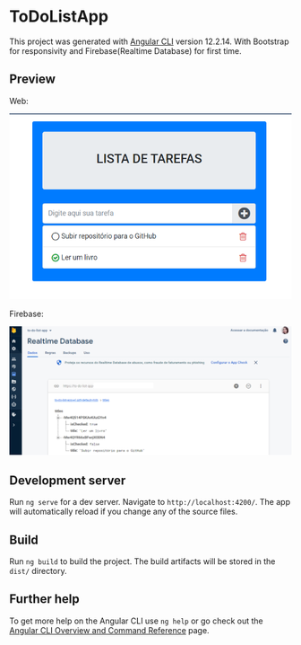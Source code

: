# ToDoListApp

This project was generated with [Angular CLI](https://github.com/angular/angular-cli) version 12.2.14.
With Bootstrap for responsivity and Firebase(Realtime Database) for first time.

## Preview

Web:

<img src="https://github.com/karinafukuda/imagens_projetos/blob/main/lista-tarefas.png" alt="preview web page">

<br/>

Firebase:

<img src="https://github.com/karinafukuda/imagens_projetos/blob/main/to-do-list.png" alt="screen of firebase in realtime database">
<br/>

## Development server

Run `ng serve` for a dev server. Navigate to `http://localhost:4200/`. The app will automatically reload if you change any of the source files.

## Build

Run `ng build` to build the project. The build artifacts will be stored in the `dist/` directory.

## Further help

To get more help on the Angular CLI use `ng help` or go check out the [Angular CLI Overview and Command Reference](https://angular.io/cli) page.
